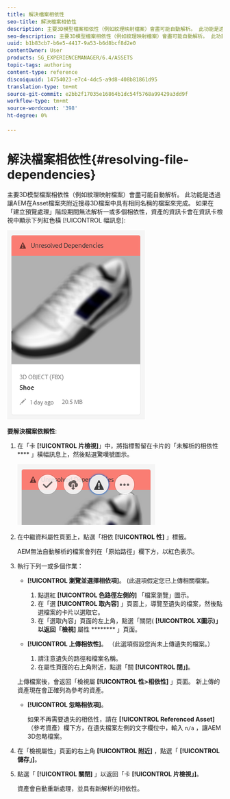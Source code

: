 ```yaml
---
title: 解決檔案相依性
seo-title: 解決檔案相依性
description: 主要3D模型檔案相依性（例如紋理映射檔案）會盡可能自動解析。 此功能是透過讓AEM在Asset檔案夾附近搜尋3D檔案中具有相同名稱的檔案來完成。
seo-description: 主要3D模型檔案相依性（例如紋理映射檔案）會盡可能自動解析。 此功能是透過讓AEM在Asset檔案夾附近搜尋3D檔案中具有相同名稱的檔案來完成。
uuid: b1b83cb7-b6e5-4417-9a53-b6d8bcf8d2e0
contentOwner: User
products: SG_EXPERIENCEMANAGER/6.4/ASSETS
topic-tags: authoring
content-type: reference
discoiquuid: 14754023-e7c4-4dc5-a9d8-408b81861d95
translation-type: tm+mt
source-git-commit: e2bb2f17035e16864b1dc54f5768a99429a3dd9f
workflow-type: tm+mt
source-wordcount: '398'
ht-degree: 0%

---
```



# 解決檔案相依性{#resolving-file-dependencies}

主要3D模型檔案相依性（例如紋理映射檔案）會盡可能自動解析。 此功能是透過讓AEM在Asset檔案夾附近搜尋3D檔案中具有相同名稱的檔案來完成。 如果在「建立預覽處理」階段期間無法解析一或多個相依性，資產的資訊卡會在資訊卡檢視中顯示下列紅色橫 [!UICONTROL 幅訊息]:

![chlimage_1-189](assets/chlimage_1-189.png)

**要解決檔案依賴性**:

1. 在「卡 **[!UICONTROL 片檢視]**」中，將指標暫留在卡片的「未解析的相依性 **** 」橫幅訊息上，然後點選驚嘆號圖示。

   ![chlimage_1-190](assets/chlimage_1-190.png)

1. 在中繼資料屬性頁面上，點選「相依 **[!UICONTROL 性]** 」標籤。

   AEM無法自動解析的檔案會列在「原始路徑」欄下方，以紅色表示。

1. 執行下列一或多個作業：

   * **[!UICONTROL 瀏覽並選擇相依項]**。 (此選項假定您已上傳相關檔案。

      1. 點選紅 **[!UICONTROL 色路徑左側的]** 「檔案瀏覽」圖示。
      1. 在「選 **[!UICONTROL 取內容]** 」頁面上，導覽至遺失的檔案，然後點選檔案的卡片以選取它。
      1. 在「選取內容」頁面的左上角，點選「關閉( **[!UICONTROL X圖示)」以返回「檢視]** 屬性 ******** 」頁面。
   * **[!UICONTROL 上傳相依性]**。 （此選項假設您尚未上傳遺失的檔案。）

      1. 請注意遺失的路徑和檔案名稱。
      1. 在屬性頁面的右上角附近，點選「關 **[!UICONTROL 閉」]**。

   上傳檔案後，會返回「檢視屬 **[!UICONTROL 性>相依性]** 」頁面。 新上傳的資產現在會正確列為參考的資產。

   * **[!UICONTROL 忽略相依項]**。

      如果不再需要遺失的相依性，請在 **[!UICONTROL Referenced Asset]** （參考資產）欄下方，在遺失檔案左側的文字欄位中，輸入 `n/a` ，讓AEM 3D忽略檔案。



1. 在「檢視屬性」頁面的右上角 **[!UICONTROL 附近]** ，點選「 **[!UICONTROL 儲存」]**。
1. 點選「 **[!UICONTROL 關閉]** 」以返回「卡 **[!UICONTROL 片檢視」]**。

   資產會自動重新處理，並具有新解析的相依性。

